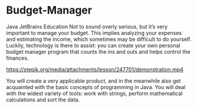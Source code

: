 # Budget-Manager
Java JetBrains Education
Not to sound overly serious, but it’s very important to manage your budget. This implies analyzing your expenses and estimating the income, which sometimes may be difficult to do yourself. Luckily, technology is there to assist: you can create your own personal budget manager program that counts the ins and outs and helps control the finances.

https://stepik.org/media/attachments/lesson/247701/demonstration.mp4

You will create a very applicable product, and in the meanwhile also get acquainted with the basic concepts of programming in Java. You will deal with the widest variety of tools: work with strings, perform mathematical calculations and sort the data.
